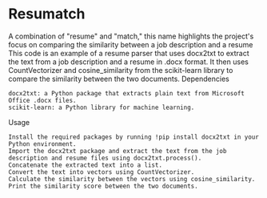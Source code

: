 # Resumatch
A combination of "resume" and "match," this name highlights the project's focus on comparing the similarity between a job description and a resume
This code is an example of a resume parser that uses docx2txt to extract the text from a job description and a resume in .docx format. It then uses CountVectorizer and cosine_similarity from the scikit-learn library to compare the similarity between the two documents.
Dependencies

    docx2txt: a Python package that extracts plain text from Microsoft Office .docx files.
    scikit-learn: a Python library for machine learning.

Usage

    Install the required packages by running !pip install docx2txt in your Python environment.
    Import the docx2txt package and extract the text from the job description and resume files using docx2txt.process().
    Concatenate the extracted text into a list.
    Convert the text into vectors using CountVectorizer.
    Calculate the similarity between the vectors using cosine_similarity.
    Print the similarity score between the two documents.
